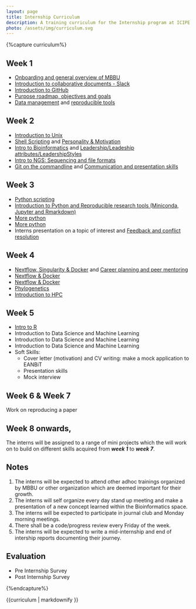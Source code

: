 ```yaml
---
layout: page
title: Internship Curriculum
description: A training curriculum for the Internship program at ICIPE.
photo: /assets/img/curriculum.svg
---
```


{%capture curriculum%}

## Week 1

- [Onboarding and general overview of MBBU](https://github.com/mbbu/Onboarding)
- [Introduction to collaborative documents - Slack](https://slack.com/intl/en-ke/help/categories/360000049063)
- [Introduction to GitHub](https://github.com/eanbit-rt/IntroductoryGit)
- [Purpose roadmap, objectives and goals](https://mozilla.github.io/open-leadership-training-series/articles/opening-your-project/start-your-project-roadmap/)
- [Data management](https://docs.google.com/presentation/d/18ldedgpdM9S1ve_Gw9JRRvXZmssZALXfapOAkvYjCU4/edit#slide=id.p1) and
  [reproducible tools](https://docs.google.com/presentation/d/1LmkXr3SALatzwHqJ3SaZne8Mkq-f2DW_lA5xvHpE7T8/edit#slide=id.g4d83735816_0_0)

## Week 2

- [Introduction to Unix](https://swcarpentry.github.io/shell-novice/)
- [Shell Scripting](https://github.com/mbbu/training-materials-and-resources/blob/main/Exercises/sh_scripting.md) and [Personality & Motivation](https://github.com/mbbu/training-materials-and-resources/blob/main/Soft_Skills/session_1_PersonalityMotivation.pdf)
- [Intro to Bioinformatics](https://docs.google.com/presentation/d/1K74KqskOQwuO5g7r65lqj5KTfB3ETeyuvMSiHS9I1bc/edit#slide=id.p) and [Leadership/Leadeship attributes/LeadershipStyles](https://github.com/mbbu/training-materials-and-resources/blob/main/Soft_Skills/session2_LeadershipAttributes.pdf)
- [Intro to NGS: Sequencing and file formats](https://www.vula.uct.ac.za/access/content/group/85f4dc42-4fd6-43a0-bbd7-7be6b6729b1f/Module%205%3A%20Genomics/Session%201/Module5_Session1.pdf)
- [Git on the commandline](https://github.com/eanbit-rt/IntroductoryGit) and [Communication and presentation skills](https://github.com/mbbu/training-materials-and-resources/blob/main/Soft_Skills/session4_communicationandpresentationskills.pdf)

## Week 3

- [Python scripting](https://github.com/mbbu/training-materials-and-resources/blob/main/Exercises/py_scripting.md)
- [Introduction to Python and Reproducible research tools (Miniconda, Jupyter and Rmarkdown)](https://github.com/kipkurui/Python4Bioinformatics)
- [More python](https://swcarpentry.github.io/python-novice-inflammation/)
- [More python](https://swcarpentry.github.io/python-novice-inflammation/)
- Interns presentation on a topic of interest and [Feedback and conflict resolution](https://github.com/mbbu/training-materials-and-resources/blob/main/Soft_Skills/session5_feedbackandconflictresolution.pdf)

## Week 4

- [Nextflow, Singularity & Docker](https://docs.google.com/presentation/d/1Bdg5Cwfqsrt3n7UAA8n6PqnRLkN0NgwPTzJYwS47cDI/edit#slide=id.ge4784a2f73_1_135) and [Career planning and peer mentoring](https://github.com/mbbu/training-materials-and-resources/blob/main/Soft_Skills/session6_careerplanningandpeermentoring.pdf)
- [Nextflow & Docker](https://github.com/eanbit-rt/Workflows_and_package_management/blob/master/Nextflow%20and%20docker%20and%20singularity.md)
- [Nextflow & Docker](https://github.com/eanbit-rt/Workflows_and_package_management/blob/master/Nextflow%20and%20docker%20and%20singularity.md)
- [Phylogenetics](https://github.com/mbbu/training-materials-and-resources/blob/main/Phylogenetics_resources/Phylogenetics_handout%209.pdf)
- [Introduction to HPC](https://github.com/mbbu/HPC_Training)

## Week 5

- [Intro to R](https://datacarpentry.org/R-ecology-lesson/01-intro-to-r.html)
- Introduction to Data Science and Machine Learning
- Introduction to Data Science and Machine Learning
- Introduction to Data Science and Machine Learning
- Soft Skills:
  - Cover letter (motivation) and CV writing: make a mock application to EANBiT
  - Presentation skills
  - Mock interview

## Week 6 & Week 7

Work on reproducing a paper

## Week 8 onwards,

The interns will be assigned to a range of mini projects which the will work on to build
on different skills acquired from _**week 1**_ to _**week 7**_.

## Notes

1. The interns will be expected to attend other adhoc trainings organized by MBBU or other organization which are deemed important for their growth.
2. The interns will self organize every day stand up meeting and make a presentation of a new concept learned within the Bioinformatics space.
3. The interns will be expected to participate in journal club and Monday morning meetings.
4. There shall be a code/progress review every Friday of the week.
5. The interns will be expected to write a mid-internship and end of intership reports documenting their journey.

## Evaluation

- Pre Internship Survey
- Post Internship Survey

{%endcapture%}

<div class="flex flex-col items-center w-full">
  <div class="flex flex-col max-w-4xl">
    <article class="prose dark:prose-invert prose-lg prose-a:text-gray-600 dark:prose-a:text-gray-300 prose-a:font-normal mb-8 px-6">
      {{curriculum | markdownify }}
    </article>
  </div>
</div>
